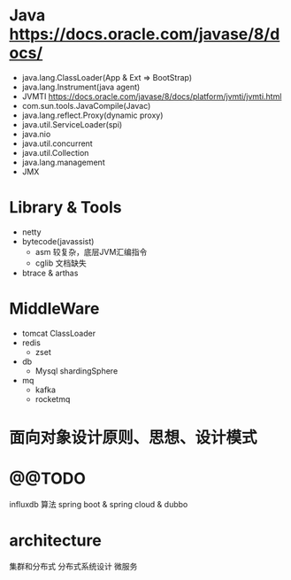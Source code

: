 # Java https://docs.oracle.com/javase/8/docs/
* java.lang.ClassLoader(App & Ext => BootStrap)
* java.lang.Instrument(java agent)
* JVMTI
  https://docs.oracle.com/javase/8/docs/platform/jvmti/jvmti.html
* com.sun.tools.JavaCompile(Javac)
* java.lang.reflect.Proxy(dynamic proxy)
* java.util.ServiceLoader(spi)
* java.nio
* java.util.concurrent
* java.util.Collection
* java.lang.management
* JMX

# Library & Tools
* netty
* bytecode(javassist)
  * asm 较复杂，底层JVM汇编指令
  * cglib 文档缺失
* btrace & arthas

# MiddleWare
* tomcat ClassLoader
* redis
  * zset
* db
  * Mysql shardingSphere
* mq
  * kafka
  * rocketmq

# 面向对象设计原则、思想、设计模式

# @@TODO

influxdb 算法 spring boot & spring cloud & dubbo

# architecture
集群和分布式 分布式系统设计 微服务
  

    

